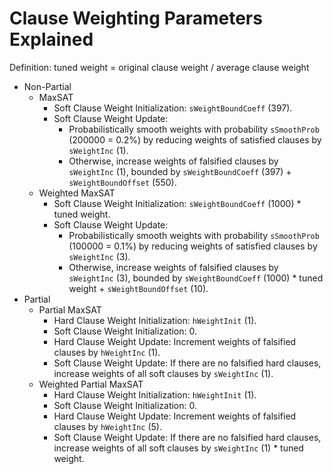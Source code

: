 # Clause Weighting Parameters Explained

Definition: tuned weight = original clause weight / average clause weight

- Non-Partial
  - MaxSAT
    - Soft Clause Weight Initialization: `sWeightBoundCoeff` (397).
    - Soft Clause Weight Update:
      - Probabilistically smooth weights with probability `sSmoothProb` (200000 = 0.2%)
        by reducing weights of satisfied clauses by `sWeightInc` (1).
      - Otherwise, increase weights of falsified clauses by `sWeightInc` (1),
        bounded by `sWeightBoundCoeff` (397) + `sWeightBoundOffset` (550).
  - Weighted MaxSAT
    - Soft Clause Weight Initialization: `sWeightBoundCoeff` (1000) * tuned weight.
    - Soft Clause Weight Update:
      - Probabilistically smooth weights with probability `sSmoothProb` (100000 = 0.1%)
        by reducing weights of satisfied clauses by `sWeightInc` (3).
      - Otherwise, increase weights of falsified clauses by `sWeightInc` (3),
        bounded by `sWeightBoundCoeff` (1000) * tuned weight + `sWeightBoundOffset` (10).
- Partial
  - Partial MaxSAT
    - Hard Clause Weight Initialization: `hWeightInit` (1).
    - Soft Clause Weight Initialization: 0.
    - Hard Clause Weight Update: Increment weights of falsified clauses by `hWeightInc` (1).
    - Soft Clause Weight Update: If there are no falsified hard clauses,
      increase weights of all soft clauses by `sWeightInc` (1).
  - Weighted Partial MaxSAT
    - Hard Clause Weight Initialization: `hWeightInit` (1).
    - Soft Clause Weight Initialization: 0.
    - Hard Clause Weight Update: Increment weights of falsified clauses by `hWeightInc` (5).
    - Soft Clause Weight Update: If there are no falsified hard clauses,
      increase weights of all soft clauses by `sWeightInc` (1) * tuned weight.
